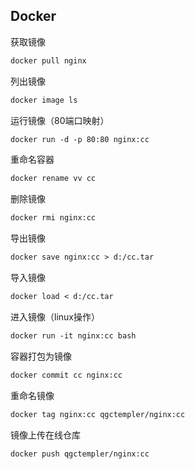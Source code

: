 ## Docker

获取镜像

```markdown
docker pull nginx
```

列出镜像

```markdown
docker image ls
```

运行镜像（80端口映射）

```markdown
docker run -d -p 80:80 nginx:cc
```

重命名容器

```markdown
docker rename vv cc
```

删除镜像

```markdown
docker rmi nginx:cc
```

导出镜像

```markdown
docker save nginx:cc > d:/cc.tar
```

导入镜像

```markdown
docker load < d:/cc.tar
```

进入镜像（linux操作）

```markdown
docker run -it nginx:cc bash
```

容器打包为镜像

```markdown
docker commit cc nginx:cc
```

重命名镜像

```markdown
docker tag nginx:cc qgctempler/nginx:cc
```

镜像上传在线仓库

```markdown
docker push qgctempler/nginx:cc
```








